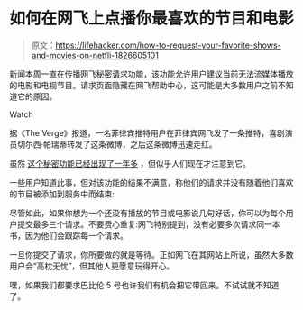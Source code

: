 # 如何在网飞上点播你最喜欢的节目和电影

> 原文：<https://lifehacker.com/how-to-request-your-favorite-shows-and-movies-on-netfli-1826605101>

新闻本周一直在传播网飞秘密请求功能，该功能允许用户建议当前无法流媒体播放的电影和电视节目。请求页面隐藏在网飞帮助中心，这可能是大多数用户之前不知道它的原因。

Watch

据《The Verge》报道，一名菲律宾推特用户在菲律宾网飞发了一条推特，喜剧演员切尔西·帕瑞蒂转发了这条微博，之后这条微博迅速走红。

虽然 [这个秘密功能已经出现了一年多](https://www.thrillist.com/news/nation/request-movies-shows-from-netflix) ，但似乎人们现在才注意到它。

一些用户知道此事，但对该功能的结果不满意，称他们的请求并没有随着他们喜欢的节目被添加到服务中而结束:

尽管如此，如果你想为一个还没有播放的节目或电影说几句好话，你可以为每个用户提交最多三个请求。不要费心重复:网飞特别提到，没有必要多次请求同一本书，因为他们会跟踪每一个请求。

一旦你提交了请求，你所要做的就是等待。正如网飞在其网站上所说，虽然大多数用户会“高枕无忧”，但其他人更愿意玩得开心。

嘿，如果我们都要求巴比伦 5 号也许我们有机会把它带回来。不试试就不知道了。